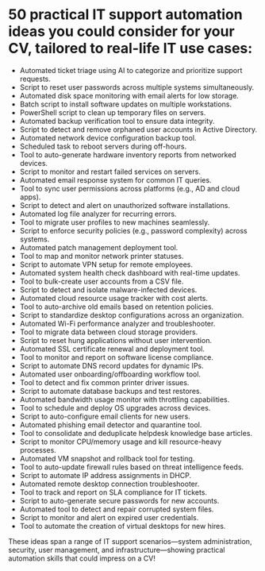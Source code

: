 # 50 practical IT support automation ideas you could consider for your CV, tailored to real-life IT use cases:

- Automated ticket triage using AI to categorize and prioritize support requests.
- Script to reset user passwords across multiple systems simultaneously.
- Automated disk space monitoring with email alerts for low storage.
- Batch script to install software updates on multiple workstations.
- PowerShell script to clean up temporary files on servers.
- Automated backup verification tool to ensure data integrity.
- Script to detect and remove orphaned user accounts in Active Directory.
- Automated network device configuration backup tool.
- Scheduled task to reboot servers during off-hours.
- Tool to auto-generate hardware inventory reports from networked devices.
- Script to monitor and restart failed services on servers.
- Automated email response system for common IT queries.
- Tool to sync user permissions across platforms (e.g., AD and cloud apps).
- Script to detect and alert on unauthorized software installations.
- Automated log file analyzer for recurring errors.
- Tool to migrate user profiles to new machines seamlessly.
- Script to enforce security policies (e.g., password complexity) across systems.
- Automated patch management deployment tool.
- Tool to map and monitor network printer statuses.
- Script to automate VPN setup for remote employees.
- Automated system health check dashboard with real-time updates.
- Tool to bulk-create user accounts from a CSV file.
- Script to detect and isolate malware-infected devices.
- Automated cloud resource usage tracker with cost alerts.
- Tool to auto-archive old emails based on retention policies.
- Script to standardize desktop configurations across an organization.
- Automated Wi-Fi performance analyzer and troubleshooter.
- Tool to migrate data between cloud storage providers.
- Script to reset hung applications without user intervention.
- Automated SSL certificate renewal and deployment tool.
- Tool to monitor and report on software license compliance.
- Script to automate DNS record updates for dynamic IPs.
- Automated user onboarding/offboarding workflow tool.
- Tool to detect and fix common printer driver issues.
- Script to automate database backups and test restores.
- Automated bandwidth usage monitor with throttling capabilities.
- Tool to schedule and deploy OS upgrades across devices.
- Script to auto-configure email clients for new users.
- Automated phishing email detector and quarantine tool.
- Tool to consolidate and deduplicate helpdesk knowledge base articles.
- Script to monitor CPU/memory usage and kill resource-heavy processes.
- Automated VM snapshot and rollback tool for testing.
- Tool to auto-update firewall rules based on threat intelligence feeds.
- Script to automate IP address assignments in DHCP.
- Automated remote desktop connection troubleshooter.
- Tool to track and report on SLA compliance for IT tickets.
- Script to auto-generate secure passwords for new accounts.
- Automated tool to detect and repair corrupted system files.
- Script to monitor and alert on expired user credentials.
- Tool to automate the creation of virtual desktops for new hires.

These ideas span a range of IT support scenarios—system administration, security, user management, and infrastructure—showing practical automation skills that could impress on a CV!